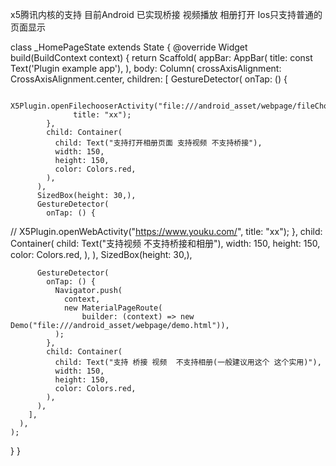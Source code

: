
x5腾讯内核的支持 目前Android 已实现桥接 视频播放 相册打开  Ios只支持普通的页面显示

class _HomePageState extends State<HomePage> {
  @override
  Widget build(BuildContext context) {
    return Scaffold(
      appBar: AppBar(
        title: const Text('Plugin example app'),
      ),
      body: Column(
        crossAxisAlignment: CrossAxisAlignment.center,
        children: <Widget>[
          GestureDetector(
            onTap: () {

              X5Plugin.openFilechooserActivity("file:///android_asset/webpage/fileChooser.html",
                  title: "xx");
            },
            child: Container(
              child: Text("支持打开相册页面 支持视频 不支持桥接"),
              width: 150,
              height: 150,
              color: Colors.red,
            ),
          ),
          SizedBox(height: 30,),
          GestureDetector(
            onTap: () {
//
              X5Plugin.openWebActivity("https://www.youku.com/", title: "xx");
            },
            child: Container(
              child: Text("支持视频 不支持桥接和相册"),
              width: 150,
              height: 150,
              color: Colors.red,
            ),
          ),
          SizedBox(height: 30,),

          GestureDetector(
            onTap: () {
              Navigator.push(
                context,
                new MaterialPageRoute(
                    builder: (context) => new Demo("file:///android_asset/webpage/demo.html")),
              );
            },
            child: Container(
              child: Text("支持 桥接 视频  不支持相册(一般建议用这个 这个实用)"),
              width: 150,
              height: 150,
              color: Colors.red,
            ),
          ),
        ],
      ),
    );
  }
}